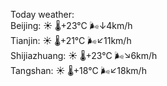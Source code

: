 Today weather:  
Beijing: ☀️   🌡️+23°C 🌬️↓4km/h  
Tianjin: ☀️   🌡️+21°C 🌬️↙11km/h  
Shijiazhuang: ☀️   🌡️+23°C 🌬️↘6km/h  
Tangshan: ☀️   🌡️+18°C 🌬️↙18km/h  
